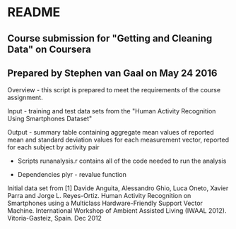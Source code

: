 # README
## Course submission for "Getting and Cleaning Data" on Coursera
## Prepared by Stephen van Gaal on May 24 2016

Overview - this script is prepared to meet the requirements of the
course assignment. 

Input - training and test data sets from the "Human Activity Recognition Using 
Smartphones Dataset" 

Output - summary table containing aggregate mean values of reported mean and standard
deviation values for each measurement vector, reported for each subject by activity 
pair

+ Scripts
runanalysis.r contains all of the code needed to run the analysis

+ Dependencies
plyr - revalue function


Initial data set from
[1] Davide Anguita, Alessandro Ghio, Luca Oneto, Xavier Parra and Jorge L. Reyes-Ortiz. Human Activity Recognition on Smartphones using a Multiclass Hardware-Friendly Support Vector Machine. International Workshop of Ambient Assisted Living (IWAAL 2012). Vitoria-Gasteiz, Spain. Dec 2012
